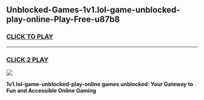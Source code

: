 
## Unblocked-Games-1v1.lol-game-unblocked-play-online-Play-Free-u87b8
<h3>
<a href="https://premium76.site?title=1v1.lol-game-unblocked-play-online&ref=18A1">CLICK TO PLAY</a></h3>
<hr>

<h3>
<a href="https://premium76.site?title=1v1.lol-game-unblocked-play-online&ref=18A1">CLICK 2 PLAY</a>
  
</h3>

<a href="https://premium76.site?title=1v1.lol-game-unblocked-play-online&ref=18A1"><img src="https://clearcache.store/games.png"></a>


**1v1.lol-game-unblocked-play-online games unblocked: Your Gateway to Fun and Accessible Online Gaming**
